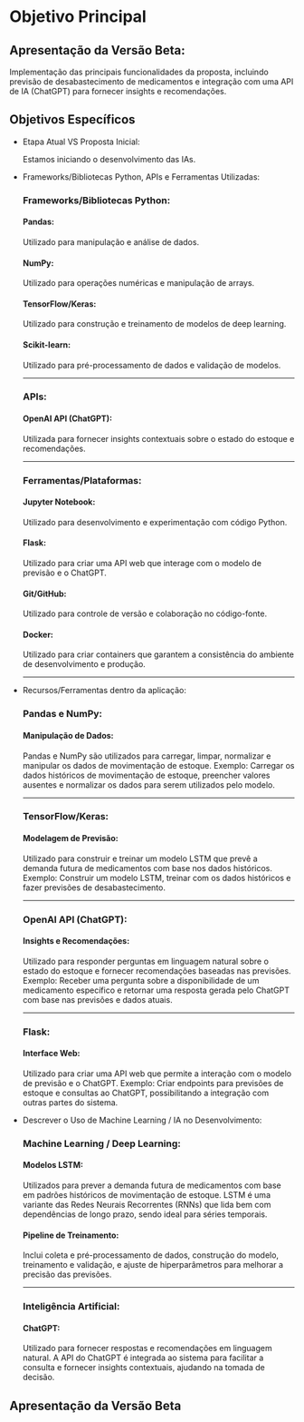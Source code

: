
# Objetivo Principal

## Apresentação da Versão Beta:
Implementação das principais funcionalidades da proposta, incluindo previsão de desabastecimento de medicamentos e integração com uma API de IA (ChatGPT) para fornecer insights e recomendações.

## Objetivos Específicos
- Etapa Atual VS Proposta Inicial:

    Estamos iniciando o desenvolvimento das IAs.

- Frameworks/Bibliotecas Python, APIs e Ferramentas Utilizadas:

    ### Frameworks/Bibliotecas Python:

    #### Pandas:
    Utilizado para manipulação e análise de dados.
    
    #### NumPy: 
    Utilizado para operações numéricas e manipulação de arrays.
    
    #### TensorFlow/Keras: 
    Utilizado para construção e treinamento de modelos de deep learning.
    
    #### Scikit-learn: 
    Utilizado para pré-processamento de dados e validação de modelos.
    
    ---
    
    ### APIs:

    #### OpenAI API (ChatGPT): 
    Utilizada para fornecer insights contextuais sobre o estado do estoque e recomendações.

    ---
    
    ### Ferramentas/Plataformas:

    #### Jupyter Notebook: 
    Utilizado para desenvolvimento e experimentação com código Python.
    
    #### Flask: 
    Utilizado para criar uma API web que interage com o modelo de previsão e o ChatGPT.
    
    #### Git/GitHub: 
    Utilizado para controle de versão e colaboração no código-fonte.
    
    #### Docker: 
    Utilizado para criar containers que garantem a consistência do ambiente de desenvolvimento e produção.

    ---

- Recursos/Ferramentas dentro da aplicação:
    ### Pandas e NumPy:

    #### Manipulação de Dados: 
    Pandas e NumPy são utilizados para carregar, limpar, normalizar e manipular os dados de movimentação de estoque.
    Exemplo: Carregar os dados históricos de movimentação de estoque, preencher valores ausentes e normalizar os dados para serem utilizados pelo modelo.

    ---

    ### TensorFlow/Keras:

    #### Modelagem de Previsão: 
        
    Utilizado para construir e treinar um modelo LSTM que prevê a demanda futura de medicamentos com base nos dados históricos.
    Exemplo: Construir um modelo LSTM, treinar com os dados históricos e fazer previsões de desabastecimento.
        
    ---

    ### OpenAI API (ChatGPT):

    #### Insights e Recomendações: 
    Utilizado para responder perguntas em linguagem natural sobre o estado do estoque e fornecer recomendações baseadas nas previsões.
    Exemplo: Receber uma pergunta sobre a disponibilidade de um medicamento específico e retornar uma resposta gerada pelo ChatGPT com base nas previsões e dados atuais.

    ---

    ### Flask:

    #### Interface Web: 
    Utilizado para criar uma API web que permite a interação com o modelo de previsão e o ChatGPT.
    Exemplo: Criar endpoints para previsões de estoque e consultas ao ChatGPT, possibilitando a integração com outras partes do sistema.

- Descrever o Uso de Machine Learning / IA no Desenvolvimento:

    ### Machine Learning / Deep Learning:

    #### Modelos LSTM: 
    Utilizados para prever a demanda futura de medicamentos com base em padrões históricos de movimentação de estoque. LSTM é uma variante das Redes Neurais Recorrentes (RNNs) que lida bem com dependências de longo prazo, sendo ideal para séries temporais.
    #### Pipeline de Treinamento: 
    Inclui coleta e pré-processamento de dados, construção do modelo, treinamento e validação, e ajuste de hiperparâmetros para melhorar a precisão das previsões.
    
    ---

    ### Inteligência Artificial:

    #### ChatGPT: 
    Utilizado para fornecer respostas e recomendações em linguagem natural. A API do ChatGPT é integrada ao sistema para facilitar a consulta e fornecer insights contextuais, ajudando na tomada de decisão.

## Apresentação da Versão Beta
